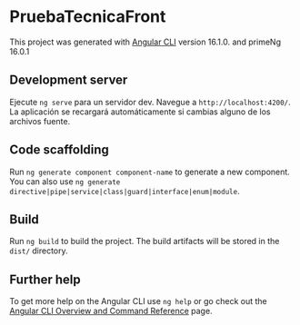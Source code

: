 # PruebaTecnicaFront

This project was generated with [Angular CLI](https://github.com/angular/angular-cli) version 16.1.0. and primeNg 16.0.1

## Development server

Ejecute `ng serve` para un servidor dev. Navegue a `http://localhost:4200/`. La aplicación se recargará automáticamente si cambias alguno de los archivos fuente.

## Code scaffolding

Run `ng generate component component-name` to generate a new component. You can also use `ng generate directive|pipe|service|class|guard|interface|enum|module`.

## Build

Run `ng build` to build the project. The build artifacts will be stored in the `dist/` directory.

## Further help

To get more help on the Angular CLI use `ng help` or go check out the [Angular CLI Overview and Command Reference](https://angular.io/cli) page.
